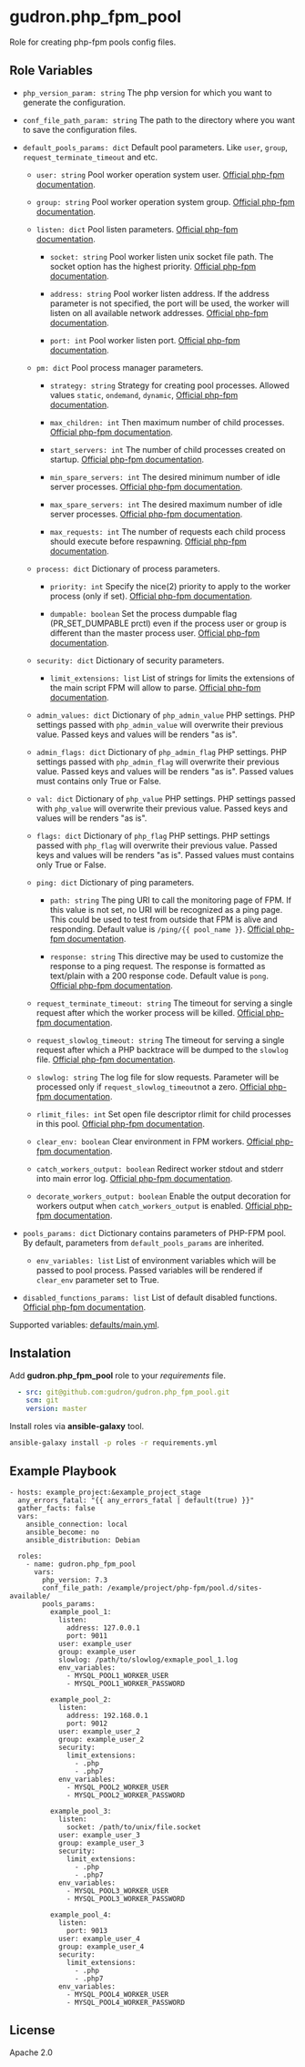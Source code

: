 gudron.php_fpm_pool
===================

Role for creating php-fpm pools config files.

Role Variables
--------------

  * `php_version_param: string`
    The php version for which you want to generate the configuration.

  * `conf_file_path_param: string`
    The path to the directory where you want to save the configuration files.

  * `default_pools_params: dict`
    Default pool parameters. Like `user`, `group`, `request_terminate_timeout` and etc.

    * `user: string`
      Pool worker operation system user. [Official php-fpm documentation](https://www.php.net/manual/en/install.fpm.configuration.php#user).

    * `group: string`
      Pool worker operation system group. [Official php-fpm documentation](https://www.php.net/manual/en/install.fpm.configuration.php#group).

    * `listen: dict`
      Pool listen parameters. [Official php-fpm documentation](https://www.php.net/manual/en/install.fpm.configuration.php#listen).

      * `socket: string`
        Pool worker listen unix socket file path. The socket option has the highest priority. [Official php-fpm documentation](https://www.php.net/manual/en/install.fpm.configuration.php#listen).

      * `address: string`
        Pool worker listen address. If the address parameter is not specified, the port will be used, the worker will listen on all available network addresses. [Official php-fpm documentation](https://www.php.net/manual/en/install.fpm.configuration.php#listen).

      * `port: int`
        Pool worker listen port. [Official php-fpm documentation](https://www.php.net/manual/en/install.fpm.configuration.php#listen).

    * `pm: dict`
      Pool process manager parameters.

      * `strategy: string`
        Strategy for creating pool processes. Allowed values `static`, `ondemand`, `dynamic`, [Official php-fpm documentation](https://www.php.net/manual/en/install.fpm.configuration.php#pm).

      * `max_children: int`
        Then maximum number of child processes. [Official php-fpm documentation](https://www.php.net/manual/en/install.fpm.configuration.php#pm.max-children).

      * `start_servers: int`
        The number of child processes created on startup. [Official php-fpm documentation](https://www.php.net/manual/en/install.fpm.configuration.php#pm.start-servers).

      * `min_spare_servers: int`
        The desired minimum number of idle server processes. [Official php-fpm documentation](https://www.php.net/manual/en/install.fpm.configuration.php#pm.min-spare-servers).

      * `max_spare_servers: int`
        The desired maximum number of idle server processes. [Official php-fpm documentation](https://www.php.net/manual/en/install.fpm.configuration.php#pm.max-spare-servers).

      * `max_requests: int`
        The number of requests each child process should execute before respawning. [Official php-fpm documentation](https://www.php.net/manual/en/install.fpm.configuration.php#pm.max-requests).

    * `process: dict`
      Dictionary of process parameters.
      
      * `priority: int`
        Specify the nice(2) priority to apply to the worker process (only if set). [Official php-fpm documentation](https://www.php.net/manual/en/install.fpm.configuration.php#worker-process-priority).

      * `dumpable: boolean`
        Set the process dumpable flag (PR_SET_DUMPABLE prctl) even if the process user or group is different than the master process user. [Official php-fpm documentation](https://www.php.net/manual/en/install.fpm.configuration.php#process-dumpable).

    * `security: dict`
      Dictionary of security parameters.

      * `limit_extensions: list`
        List of strings for limits the extensions of the main script FPM will allow to parse. [Official php-fpm documentation](https://www.php.net/manual/en/install.fpm.configuration.php#security-limit-extensions).

    * `admin_values: dict`
      Dictionary of `php_admin_value` PHP settings. PHP settings passed with `php_admin_value` will overwrite their previous value. Passed keys and values will be renders "as is".

    * `admin_flags: dict`
      Dictionary of `php_admin_flag` PHP settings. PHP settings passed with `php_admin_flag` will overwrite their previous value. Passed keys and values will be renders "as is". Passed values must contains only True or False.

    * `val: dict`
      Dictionary of `php_value` PHP settings. PHP settings passed with `php_value` will overwrite their previous value. Passed keys and values will be renders "as is".

    * `flags: dict`
      Dictionary of `php_flag` PHP settings. PHP settings passed with `php_flag` will overwrite their previous value. Passed keys and values will be renders "as is". Passed values must contains only True or False.

    * `ping: dict`
      Dictionary of ping parameters.

      * `path: string`
        The ping URI to call the monitoring page of FPM. If this value is not set, no URI will be recognized as a ping page. This could be used to test from outside that FPM is alive and responding. Default value is `/ping/{{ pool_name }}`. [Official php-fpm documentation](https://www.php.net/manual/en/install.fpm.configuration.php#ping.path).

      * `response: string`
        This directive may be used to customize the response to a ping request. The response is formatted as text/plain with a 200 response code. Default value is `pong`. [Official php-fpm documentation](https://www.php.net/manual/en/install.fpm.configuration.php#ping.response).

    * `request_terminate_timeout: string`
      The timeout for serving a single request after which the worker process will be killed. [Official php-fpm documentation](https://www.php.net/manual/en/install.fpm.configuration.php#request-terminate-timeout).

    * `request_slowlog_timeout: string`
      The timeout for serving a single request after which a PHP backtrace will be dumped to the `slowlog` file. [Official php-fpm documentation](https://www.php.net/manual/en/install.fpm.configuration.php#request-slowlog-timeout).

    * `slowlog: string`
      The log file for slow requests. Parameter will be processed only if `request_slowlog_timeout`not a zero. [Official php-fpm documentation](https://www.php.net/manual/en/install.fpm.configuration.php#slowlog).

    * `rlimit_files: int`
      Set open file descriptor rlimit for child processes in this pool. [Official php-fpm documentation](https://www.php.net/manual/en/install.fpm.configuration.php#rlimit-files).

    * `clear_env: boolean`
      Clear environment in FPM workers. [Official php-fpm documentation](https://www.php.net/manual/en/install.fpm.configuration.php#clear-env).

    * `catch_workers_output: boolean`
      Redirect worker stdout and stderr into main error log. [Official php-fpm documentation](https://www.php.net/manual/en/install.fpm.configuration.php#catch-workers-output).

    * `decorate_workers_output: boolean`
      Enable the output decoration for workers output when `catch_workers_output` is enabled. [Official php-fpm documentation](https://www.php.net/manual/en/install.fpm.configuration.php#decorate-workers-output).

  * `pools_params: dict`
    Dictionary contains parameters of PHP-FPM pool. By default, parameters from `default_pools_params` are inherited. 

    * `env_variables: list`
      List of environment variables which will be passed to pool process. Passed variables will be rendered if `clear_env` parameter set to True.

  * `disabled_functions_params: list`
    List of default disabled functions. [Official php-fpm documentation](https://www.php.net/manual/en/ini.core.php#ini.disable-functions).

  Supported variables: [defaults/main.yml](defaults/main.yml).

Instalation
-----------

Add **gudron.php_fpm_pool** role to your *requirements* file.

```yaml
  - src: git@github.com:gudron/gudron.php_fpm_pool.git
    scm: git
    version: master
```

Install roles via **ansible-galaxy** tool.

```bash
ansible-galaxy install -p roles -r requirements.yml
```

Example Playbook
----------------

    - hosts: example_project:&example_project_stage
      any_errors_fatal: "{{ any_errors_fatal | default(true) }}"
      gather_facts: false
      vars:
        ansible_connection: local
        ansible_become: no
        ansible_distribution: Debian
            
      roles:
        - name: gudron.php_fpm_pool
          vars: 
            php_version: 7.3
            conf_file_path: /example/project/php-fpm/pool.d/sites-available/
            pools_params:
              example_pool_1:
                listen:
                  address: 127.0.0.1
                  port: 9011
                user: example_user
                group: example_user
                slowlog: /path/to/slowlog/exmaple_pool_1.log
                env_variables:
                  - MYSQL_POOL1_WORKER_USER
                  - MYSQL_POOL1_WORKER_PASSWORD

              example_pool_2:
                listen:
                  address: 192.168.0.1
                  port: 9012
                user: example_user_2
                group: example_user_2
                security:
                  limit_extensions:
                    - .php
                    - .php7
                env_variables:
                  - MYSQL_POOL2_WORKER_USER
                  - MYSQL_POOL2_WORKER_PASSWORD

              example_pool_3:
                listen:
                  socket: /path/to/unix/file.socket
                user: example_user_3
                group: example_user_3
                security:
                  limit_extensions:
                    - .php
                    - .php7
                env_variables:
                  - MYSQL_POOL3_WORKER_USER
                  - MYSQL_POOL3_WORKER_PASSWORD

              example_pool_4:
                listen:
                  port: 9013
                user: example_user_4
                group: example_user_4
                security:
                  limit_extensions:
                    - .php
                    - .php7
                env_variables:
                  - MYSQL_POOL4_WORKER_USER
                  - MYSQL_POOL4_WORKER_PASSWORD

License
-------

Apache 2.0